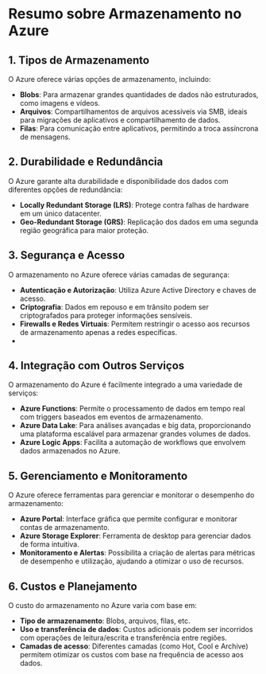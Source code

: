 # Resumo sobre Armazenamento no Azure

## 1. Tipos de Armazenamento
O Azure oferece várias opções de armazenamento, incluindo:
- **Blobs**: Para armazenar grandes quantidades de dados não estruturados, como imagens e vídeos.
- **Arquivos**: Compartilhamentos de arquivos acessíveis via SMB, ideais para migrações de aplicativos e compartilhamento de dados.
- **Filas**: Para comunicação entre aplicativos, permitindo a troca assíncrona de mensagens.

## 2. Durabilidade e Redundância
O Azure garante alta durabilidade e disponibilidade dos dados com diferentes opções de redundância:
- **Locally Redundant Storage (LRS)**: Protege contra falhas de hardware em um único datacenter.
- **Geo-Redundant Storage (GRS)**: Replicação dos dados em uma segunda região geográfica para maior proteção.

## 3. Segurança e Acesso
O armazenamento no Azure oferece várias camadas de segurança:
- **Autenticação e Autorização**: Utiliza Azure Active Directory e chaves de acesso.
- **Criptografia**: Dados em repouso e em trânsito podem ser criptografados para proteger informações sensíveis.
- **Firewalls e Redes Virtuais**: Permitem restringir o acesso aos recursos de armazenamento apenas a redes específicas.
- 
## 4. Integração com Outros Serviços
O armazenamento do Azure é facilmente integrado a uma variedade de serviços:
- **Azure Functions**: Permite o processamento de dados em tempo real com triggers baseados em eventos de armazenamento.
- **Azure Data Lake**: Para análises avançadas e big data, proporcionando uma plataforma escalável para armazenar grandes volumes de dados.
- **Azure Logic Apps**: Facilita a automação de workflows que envolvem dados armazenados no Azure.

## 5. Gerenciamento e Monitoramento
O Azure oferece ferramentas para gerenciar e monitorar o desempenho do armazenamento:
- **Azure Portal**: Interface gráfica que permite configurar e monitorar contas de armazenamento.
- **Azure Storage Explorer**: Ferramenta de desktop para gerenciar dados de forma intuitiva.
- **Monitoramento e Alertas**: Possibilita a criação de alertas para métricas de desempenho e utilização, ajudando a otimizar o uso de recursos.

## 6. Custos e Planejamento
O custo do armazenamento no Azure varia com base em:
- **Tipo de armazenamento**: Blobs, arquivos, filas, etc.
- **Uso e transferência de dados**: Custos adicionais podem ser incorridos com operações de leitura/escrita e transferência entre regiões.
- **Camadas de acesso**: Diferentes camadas (como Hot, Cool e Archive) permitem otimizar os custos com base na frequência de acesso aos dados.
